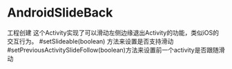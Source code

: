 # AndroidSlideBack
工程创建
这个Activity实现了可以滑动左侧边缘退出Activity的功能，类似iOS的交互行为。
#setSlideable(boolean) 方法来设置是否支持滑动
#setPreviousActivitySlideFollow(boolean)方法来设置前一个activity是否跟随滑动
 
